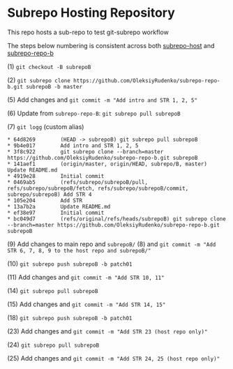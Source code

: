 # Subrepo Hosting Repository

This repo hosts a sub-repo to test git-subrepo workflow

The steps below numbering is consistent across both
[subrepo-host](https://github.com/OleksiyRudenko/subrepo-host)
and [subrepo-repo-b](https://github.com/OleksiyRudenko/subrepo-repo-b)

(1) `git checkout -B subrepoB`

(2) `git subrepo clone https://github.com/OleksiyRudenko/subrepo-repo-b.git subrepoB -b master`

(5) Add changes and `git commit -m "Add intro and STR 1, 2, 5"`

(6) Update from `subrepo-repo-B`: `git subrepo pull subrepoB`

(7) `git logg` (custom alias)

```
* 64d8269        (HEAD -> subrepoB) git subrepo pull subrepoB
* 9b4e017        Add intro and STR 1, 2, 5
* 3f8c922        git subrepo clone --branch=master https://github.com/OleksiyRudenko/subrepo-repo-b.git subrepoB
* 141aef1        (origin/master, origin/HEAD, subrepo/B, master) Update README.md
* 4919e28        Initial commit
* 0469ab5        (refs/subrepo/subrepoB/pull, refs/subrepo/subrepoB/fetch, refs/subrepo/subrepoB/commit, subrepo/subrepoB) Add STR 4
* 105e204        Add STR
* 13a7b2a        Update README.md
* ef38e97        Initial commit
* bc049d7        (refs/original/refs/heads/subrepoB) git subrepo clone --branch=master https://github.com/OleksiyRudenko/subrepo-repo-b.git subrepoB
```

(9) Add changes to main repo and `subrepoB/` (8)
    and `git commit -m "Add STR 6, 7, 8, 9 to the host repo and subrepoB/"`

(10) `git subrepo push subrepoB -b patch01`

(11) Add changes and `git commit -m "Add STR 10, 11"`

(14) `git subrepo pull subrepoB`

(15) Add changes and `git commit -m "Add STR 14, 15"`

(18) `git subrepo push subrepoB -b patch01`

(23) Add changes and `git commit -m "Add STR 23 (host repo only)"`

(24) `git subrepo pull subrepoB`

(25) Add changes and `git commit -m "Add STR 24, 25 (host repo only)"`
